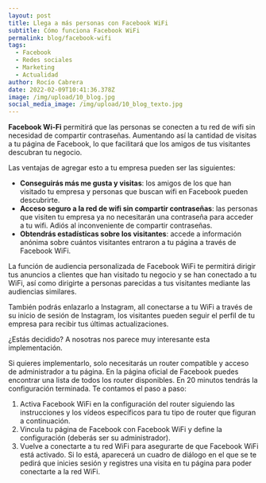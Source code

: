 ```yaml
---
layout: post
title: Llega a más personas con Facebook WiFi
subtitle: Cómo funciona Facebook WiFi
permalink: blog/facebook-wifi
tags:
  - Facebook
  - Redes sociales
  - Marketing
  - Actualidad
author: Rocío Cabrera
date: 2022-02-09T10:41:36.378Z
image: /img/upload/10_blog.jpg
social_media_image: /img/upload/10_blog_texto.jpg
---
```

**Facebook Wi-Fi** permitirá que las personas se conecten a tu red de wifi sin necesidad de compartir contraseñas. Aumentando así la cantidad de visitas a tu página de Facebook, lo que facilitará que los amigos de tus visitantes descubran tu negocio.



Las ventajas de agregar esto a tu empresa pueden ser las siguientes: 

* **Conseguirás más me gusta y visitas**: los amigos de los que han visitado tu empresa y personas que buscan wifi en Facebook pueden descubrirte.
* **Acceso seguro a la red de wifi sin compartir contraseñas**: las personas que visiten tu empresa ya no necesitarán una contraseña para acceder a tu wifi. Adiós al inconveniente de compartir contraseñas.
* **Obtendrás estadísticas sobre los visitantes**: accede a información anónima sobre cuántos visitantes entraron a tu página a través de Facebook WiFi.



La función de audiencia personalizada de Facebook WiFi te permitirá dirigir tus anuncios a clientes que han visitado tu negocio y se han conectado a tu WiFi, así como dirigirte a personas parecidas a tus visitantes mediante las audiencias similares.

También podrás enlazarlo a Instagram, all conectarse a tu WiFi a través de su inicio de sesión de Instagram, los visitantes pueden seguir el perfil de tu empresa para recibir tus últimas actualizaciones.



¿Estás decidido? A nosotras nos parece muy interesante esta implementación.

Si quieres implementarlo, solo necesitarás un router compatible y acceso de administrador a tu página. En la página oficial de Facebook puedes encontrar una lista de todos los router disponibles. En 20 minutos tendrás la configuración terminada. Te contamos el paso a paso: 

1. Activa Facebook WiFi en la configuración del router siguiendo las instrucciones y los vídeos específicos para tu tipo de router que figuran a continuación.
2. Vincula tu página de Facebook con Facebook WiFi y define la configuración (deberás ser su administrador).
3. Vuelve a conectarte a tu red WiFi para asegurarte de que Facebook WiFi está activado. Si lo está, aparecerá un cuadro de diálogo en el que se te pedirá que inicies sesión y registres una visita en tu página para poder conectarte a la red WiFi.